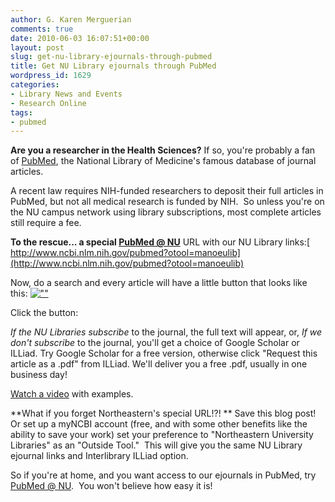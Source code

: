 ```yaml
---
author: G. Karen Merguerian
comments: true
date: 2010-06-03 16:07:51+00:00
layout: post
slug: get-nu-library-ejournals-through-pubmed
title: Get NU Library ejournals through PubMed
wordpress_id: 1629
categories:
- Library News and Events
- Research Online
tags:
- pubmed
---
```


**Are you a researcher in the Health Sciences?** If so, you're probably a fan of [PubMed](http://www.ncbi.nlm.nih.gov/pubmed?otool=manoeulib), the National Library of Medicine's famous database of journal articles.

A recent law requires NIH-funded researchers to deposit their full articles in PubMed, but not all medical research is funded by NIH.  So unless you're on the NU campus network using library subscriptions, most complete articles still require a fee.

**To the rescue... a special [PubMed @ NU](http://www.ncbi.nlm.nih.gov/pubmed?otool=manoeulib)** URL with our NU Library links:[ http://www.ncbi.nlm.nih.gov/pubmed?otool=manoeulib](http://www.ncbi.nlm.nih.gov/pubmed?otool=manoeulib)

Now, do a search and every article will have a little button that looks like this:
[![""](http://www.lib.neu.edu/snippets/wp-content/uploads/2010/05/checkFullTextPubmed.gif)](http://www.lib.neu.edu/snippets/wp-content/uploads/2010/05/checkFullTextPubmed.gif)

Click the button:


_If the NU Libraries subscribe_ to the journal, the full text will appear,
or,
_If we don't subscribe_ to the journal, you'll get a choice of Google Scholar or ILLiad. Try Google Scholar for a free version, otherwise click "Request this article as a .pdf" from ILLiad. We'll deliver you a free .pdf, usually in one business day!


[Watch a video](http://www.screencast.com/t/MjJiNmU5) with examples.

**What if you forget Northeastern's special URL!?! **
Save this blog post!  Or set up a myNCBI account (free, and with some other benefits like the ability to save your work) set your preference to "Northeastern University Libraries" as an "Outside Tool."  This will give you the same NU Library ejournal links and Interlibrary ILLiad option.

So if you're at home, and you want access to our ejournals in PubMed, try [PubMed @ NU](http://www.ncbi.nlm.nih.gov/pubmed?otool=manoeulib).  You won't believe how easy it is!
